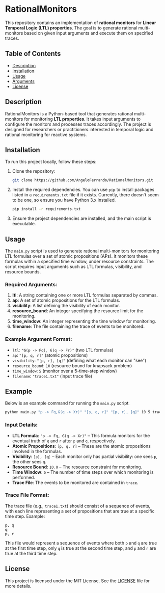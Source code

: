 # RationalMonitors

This repository contains an implementation of **rational monitors** for **Linear Temporal Logic (LTL) properties**. The goal is to generate rational multi-monitors based on given input arguments and execute them on specified traces.

## Table of Contents

- [Description](#description)
- [Installation](#installation)
- [Usage](#usage)
- [Arguments](#arguments)
- [License](#license)

## Description

RationalMonitors is a Python-based tool that generates rational multi-monitors for monitoring **LTL properties**. It takes input arguments to configure the monitors and processes traces accordingly. The project is designed for researchers or practitioners interested in temporal logic and rational monitoring for reactive systems.

## Installation

To run this project locally, follow these steps:

1. Clone the repository:

   ```bash
   git clone https://github.com/AngeloFerrando/RationalMonitors.git
   ```

2. Install the required dependencies. You can use `pip` to install packages listed in a `requirements.txt` file if it exists. Currently, there doesn't seem to be one, so ensure you have Python 3.x installed.

   ```bash
   pip install -r requirements.txt
   ```

3. Ensure the project dependencies are installed, and the main script is executable.

## Usage

The `main.py` script is used to generate rational multi-monitors for monitoring LTL formulas over a set of atomic propositions (APs). It monitors these formulas within a specified time window, under resource constraints. The script requires input arguments such as LTL formulas, visibility, and resource bounds.

### Required Arguments:

1. **ltl**: A string containing one or more LTL formulas separated by commas.
2. **ap**: A set of atomic propositions for the LTL formulas.
3. **visibility**: A list defining the visibility of each monitor.
4. **resource_bound**: An integer specifying the resource limit for the monitoring.
5. **time_window**: An integer representing the time window for monitoring.
6. **filename**: The file containing the trace of events to be monitored.

### Example Argument Format:

- `ltl`: `"G(p -> Fq), G(q -> Fr)"` (two LTL formulas)
- `ap`: `"[p, q, r]"` (atomic propositions)
- `visibility`: `"[p, r], [q]"` (defining what each monitor can "see")
- `resource_bound`: `10` (resource bound for knapsack problem)
- `time_window`: `5` (monitor over a 5-time-step window)
- `filename`: `"trace1.txt"` (input trace file)

## Example

Below is an example command for running the `main.py` script:

```bash
python main.py "p -> Fq,G(q -> Xr)" "[p, q, r]" "[p, r], [q]" 10 5 trace
```

### Input Details:

- **LTL Formula**: `"p -> Fq, G(q -> Xr)"` – This formula monitors for the eventual truth of `q` and `r` after `p` and `q`, respectively.
- **Atomic Propositions**: `[p, q, r]` – These are the atomic propositions involved in the formulas.
- **Visibility**: `[p], [q]` – Each monitor only has partial visibility: one sees `p`, the other sees `q`.
- **Resource Bound**: `10.0` – The resource constraint for monitoring.
- **Time Window**: `5` – The number of time steps over which monitoring is performed.
- **Trace File**: The events to be monitored are contained in `trace`.

### Trace File Format:

The trace file (e.g., `trace1.txt`) should consist of a sequence of events, with each line representing a set of propositions that are true at a specific time step. Example:

```
p, q
q
p, r
```

This file would represent a sequence of events where both `p` and `q` are true at the first time step, only `q` is true at the second time step, and `p` and `r` are true at the third time step.

## License

This project is licensed under the MIT License. See the [LICENSE](LICENSE) file for more details.
